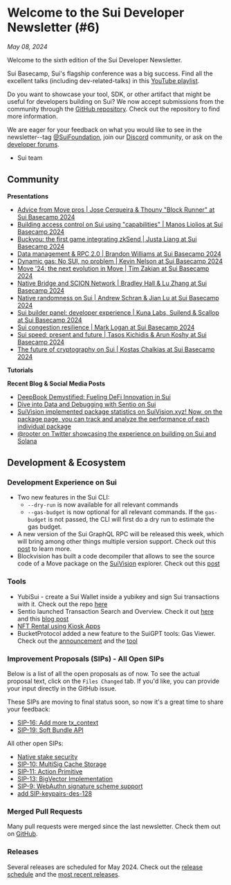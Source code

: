 # Welcome to the Sui Developer Newsletter (#6)

_May 08, 2024_

Welcome to the sixth edition of the Sui Developer Newsletter.

Sui Basecamp, Sui's flagship conference was a big success.  Find all the excellent talks (including dev-related-talks) in this [YouTube playlist](https://www.youtube.com/playlist?list=PL9t2y-BKvZBQMQfzDlOpLNDvqup8NBvpz).

Do you want to showcase your tool, SDK, or other artifact that might be useful for developers building on Sui? We now accept submissions from the community through the [GitHub repository](https://github.com/MystenLabs/sui-dev-newsletter/). Check out the repository to find more information.

We are eager for your feedback on what you would like to see in the newsletter--tag [@SuiFoundation](https://twitter.com/@SuiFoundation), join our [Discord](https://discord.gg/sui) community, or ask on the [developer forums](https://forums.sui.io/).

- Sui team

## Community


**Presentations**
* [Advice from Move pros | Jose Cerqueira & Thouny "Block Runner" at Sui Basecamp 2024](https://www.youtube.com/watch?v=Sg1VtJH-zds&list=PL9t2y-BKvZBQMQfzDlOpLNDvqup8NBvpz&index=33&pp=iAQB)
* [Building access control on Sui using "capabilities" | Manos Liolios at Sui Basecamp 2024](https://www.youtube.com/watch?v=nIAUkllpMwI&list=PL9t2y-BKvZBQMQfzDlOpLNDvqup8NBvpz&index=34&pp=iAQB)
* [Buckyou: the first game integrating zkSend | Justa Liang at Sui Basecamp 2024](https://www.youtube.com/watch?v=X7-OuPpz3Ug&list=PL9t2y-BKvZBQMQfzDlOpLNDvqup8NBvpz&index=31&pp=iAQB)
* [Data management & RPC 2.0 | Brandon Williams at Sui Basecamp 2024](https://www.youtube.com/watch?v=2PtpgYrduWs&list=PL9t2y-BKvZBQMQfzDlOpLNDvqup8NBvpz&index=25)
* [Dynamic gas: No SUI, no problem | Kevin Nelson at Sui Basecamp 2024](https://www.youtube.com/watch?v=Z22QT8g9d4E&list=PL9t2y-BKvZBQMQfzDlOpLNDvqup8NBvpz&index=32&pp=iAQB)
* [Move '24: the next evolution in Move | Tim Zakian at Sui Basecamp 2024](https://www.youtube.com/watch?v=fZfnLwVlQmM&list=PL9t2y-BKvZBQMQfzDlOpLNDvqup8NBvpz&index=28&pp=iAQB)
* [Native Bridge and SCION Network | Bradley Hall & Lu Zhang at Sui Basecamp 2024](https://www.youtube.com/watch?v=JTFYL_hfeB4&list=PL9t2y-BKvZBQMQfzDlOpLNDvqup8NBvpz&index=24&pp=iAQB)
* [Native randomness on Sui | Andrew Schran & Jian Lu at Sui Basecamp 2024](https://www.youtube.com/watch?v=xO1Lyem3PC8&list=PL9t2y-BKvZBQMQfzDlOpLNDvqup8NBvpz&index=37&pp=iAQB)
* [Sui builder panel: developer experience | Kuna Labs, Suilend & Scallop at Sui Basecamp 2024](https://www.youtube.com/watch?v=D6bamwa38ZY&list=PL9t2y-BKvZBQMQfzDlOpLNDvqup8NBvpz&index=30&pp=iAQB)
* [Sui congestion resilience | Mark Logan at Sui Basecamp 2024](https://www.youtube.com/watch?v=8SysLEpsXVE&list=PL9t2y-BKvZBQMQfzDlOpLNDvqup8NBvpz&index=26&pp=iAQB)
* [Sui speed: present and future | Tasos Kichidis & Arun Koshy at Sui Basecamp 2024](https://www.youtube.com/watch?v=uAA9RgXejUs&list=PL9t2y-BKvZBQMQfzDlOpLNDvqup8NBvpz&index=27&pp=iAQB)
* [The future of cryptography on Sui | Kostas Chalkias at Sui Basecamp 2024](https://www.youtube.com/watch?v=RrBTeRlxCp0&list=PL9t2y-BKvZBQMQfzDlOpLNDvqup8NBvpz&index=22&pp=iAQB)

**Tutorials**

**Recent Blog & Social Media Posts**
* [DeepBook Demystified: Fueling DeFi Innovation in Sui](https://blog.sui.io/deepbook-demystified-fueling-defi-innovation/)
* [Dive into Data and Debugging with Sentio on Sui](https://blog.sui.io/sentio-launch-data-and-debugging-tools/)
* [SuiVision implemented package statistics on SuiVision.xyz! Now, on the package page, you can track and analyze the performance of each individual package](https://x.com/blockvisionhq/status/1781252037579362803)
* [@rooter on Twitter showcasing the experience on building on Sui and Solana](https://twitter.com/0xrooter/status/1785971169906360466?t=YePsLccGG5SaMKTemRyq5g&s=19)

## Development & Ecosystem

### Development Experience on Sui

* Two new features in the Sui CLI: 
  * `--dry-run` is now available for all relevant commands
  * `--gas-budget` is now optional for all relevant commands. If the `gas-budget` is not passed, the CLI will first do a dry run to estimate the gas budget.
* A new version of the Sui GraphQL RPC will be released this week, which will bring among other things multiple version support. Check out this [post](https://forums.sui.io/t/launching-sui-graphql-rpc-service/45240/3?u=stefan) to learn more.
* Blockvision has built a code decompiler that allows to see the source code of a Move package on the [SuiVision](https://suivision.xyz) explorer. Check out this [post](https://twitter.com/blockvisionhq/status/1783496649526198589)

### Tools
* YubiSui - create a Sui Wallet inside a yubikey and sign Sui transactions with it. Check out the repo [here](https://github.com/MystenLabs/yubigen)
* Sentio launched Transaction Search and Overview. Check it out [here](https://docs.sentio.xyz/) and this [blog post](https://blog.sui.io/sentio-launch-data-and-debugging-tools/)
* [NFT Rental using Kiosk Apps](https://docs.sui.io/standards/kiosk-apps/nft-rental)
* BucketProtocol added a new feature to the SuiGPT tools: Gas Viewer. Check out the [announcement](https://twitter.com/Eason_C13/status/1782820345860227437?t=DVq8mO0oH2hW6PD41draAA&s=19) and the [tool](https://suigpt.tools/gas)

### Improvement Proposals (SIPs) - All Open SIPs

Below is a list of all the open proposals as of now. To see the actual proposal text, click on the `Files Changed` tab. If you'd like, you can provide your input directly in the GitHub issue.

These SIPs are moving to final status soon, so now it's a great time to share your feedback:
* [SIP-16: Add more tx_context](https://github.com/sui-foundation/sips/pull/16)
* [SIP-19: Soft Bundle API](https://github.com/sui-foundation/sips/pull/19)

All other open SIPs:
* [Native stake security](https://github.com/sui-foundation/sips/pull/20)
* [SIP-10: MultiSig Cache Storage](https://github.com/sui-foundation/sips/pull/10)
* [SIP-11: Action Primitive](https://github.com/sui-foundation/sips/pull/11)
* [SIP-13: BigVector Implementation](https://github.com/sui-foundation/sips/pull/13)
* [SIP-9: WebAuthn signature scheme support](https://github.com/sui-foundation/sips/pull/9)
* [add SIP-keypairs-des-128](https://github.com/sui-foundation/sips/pull/21)

### Merged Pull Requests

Many pull requests were merged since the last newsletter. Check them out on [GitHub](https://github.com/search?q=is%3Apr%20-author%3Aapp%2Fsui-merge-bot%20org%3Amystenlabs%20repo%3Asui%20is%3Amerged%20merged%3A2024-04-17..2024-05-07&type=pullrequests).

### Releases

Several releases are scheduled for May 2024. Check out the [release schedule](https://sui.io/networkinfo) and the [most recent releases](https://github.com/MystenLabs/sui/releases).
